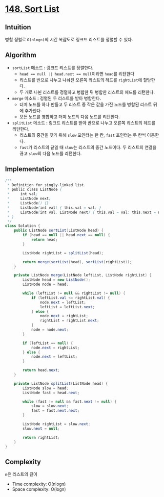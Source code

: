 # [148. Sort List](https://leetcode.com/problems/sort-list/description/)

## Intuition
병합 정렬로 `O(nlogn)`의 시간 복잡도로 링크드 리스트를 정렬할 수 있다.

## Algorithm
- `sortList` 메소드 : 링크드 리스트를 정렬한다.
  - `head == null || head.next == null`이라면 `head`를 리턴한다
  - 리스트를 반으로 나누고 나눠진 오른쪽 리스트의 헤드를 `rightList`에 할당한다.
  - 두 개로 나뉜 리스트를 정렬하고 병합한 뒤 병합한 리스트의 헤드를 리턴한다.
- `merge` 메소드 : 정렬된 두 리스트를 받아 병합한다.
  - 더미 노드를 하나 만들고 두 리스트 중 작은 값을 가진 노드를 병합된 리스트 뒤에 추가한다.
  - 모든 노드를 병합하고 더미 노드의 다음 노드를 리턴한다.
- `splitList` 메소드 : 링크드 리스트를 받아 반으로 나누고 오른쪽 리스트의 헤드를 리턴한다.
  - 리스트의 중간을 찾기 위해 `slow` 포인터는 한 칸, `fast` 포인터는 두 칸씩 이동한다.
  - `fast`가 리스트의 끝일 때 `slow`는 리스트의 중간 노드이다. 두 리스트의 연결을 끊고 `slow`의 다음 노드를 리턴한다.

## Implementation
```java
/**
 * Definition for singly-linked list.
 * public class ListNode {
 *     int val;
 *     ListNode next;
 *     ListNode() {}
 *     ListNode(int val) { this.val = val; }
 *     ListNode(int val, ListNode next) { this.val = val; this.next = next; }
 * }
 */
class Solution {
    public ListNode sortList(ListNode head) {
        if (head == null || head.next == null) {
            return head;
        }

        ListNode rightList = splitList(head);

        return merge(sortList(head), sortList(rightList));
    }

    private ListNode merge(ListNode leftList, ListNode rightList) {
        ListNode head = new ListNode();
        ListNode node = head;

        while (leftList != null && rightList != null) {
            if (leftList.val <= rightList.val) {
                node.next = leftList;
                leftList = leftList.next;
            } else {
                node.next = rightList;
                rightList = rightList.next;
            }
            node = node.next;
        }

        if (leftList == null) {
            node.next = rightList;
        } else {
            node.next = leftList;
        }

        return head.next;
    }

    private ListNode splitList(ListNode head) {
        ListNode slow = head;
        ListNode fast = head.next;

        while (fast != null && fast.next != null) {
            slow = slow.next;
            fast = fast.next.next;
        }

        ListNode rightList = slow.next;
        slow.next = null;

        return rightList;
    }
}
```

## Complexity
`n`은 리스트의 길이
- Time complexity: O(nlogn)
- Space complexity: O(logn)
